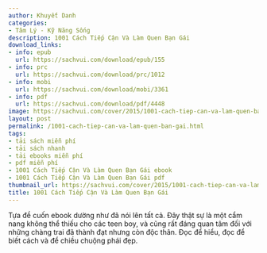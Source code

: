 ```yaml
---
author: Khuyết Danh
categories:
- Tâm Lý - Kỹ Năng Sống
description: 1001 Cách Tiếp Cận Và Làm Quen Bạn Gái
download_links:
- info: epub
  url: https://sachvui.com/download/epub/155
- info: prc
  url: https://sachvui.com/download/prc/1012
- info: mobi
  url: https://sachvui.com/download/mobi/3361
- info: pdf
  url: https://sachvui.com/download/pdf/4448
image: https://sachvui.com/cover/2015/1001-cach-tiep-can-va-lam-quen-ban-gai.jpg
layout: post
permalink: /1001-cach-tiep-can-va-lam-quen-ban-gai.html
tags:
- tải sách miễn phí
- tải sách nhanh
- tải ebooks miễn phí
- pdf miễn phí
- 1001 Cách Tiếp Cận Và Làm Quen Bạn Gái ebook
- 1001 Cách Tiếp Cận Và Làm Quen Bạn Gái pdf
thumbnail_url: https://sachvui.com/cover/2015/1001-cach-tiep-can-va-lam-quen-ban-gai.jpg
title: 1001 Cách Tiếp Cận Và Làm Quen Bạn Gái
---
```


 <div class="item-desc text-justify"> <p>Tựa đề cuốn ebook dường như đã nói lên tất cả. Đây thật sự là một cẩm nang không thể thiếu cho các teen boy, và cũng rất đáng quan tâm đối với những chàng trai đã thành đạt nhưng còn độc thân. Đọc để hiểu, đọc để biết cách và để chiều chuộng phái đẹp.</p> </div>
